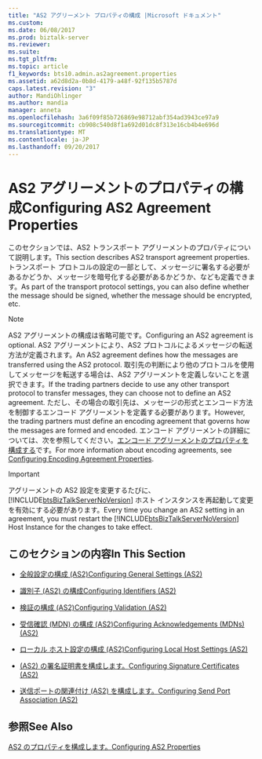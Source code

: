 ```yaml
---
title: "AS2 アグリーメント プロパティの構成 |Microsoft ドキュメント"
ms.custom: 
ms.date: 06/08/2017
ms.prod: biztalk-server
ms.reviewer: 
ms.suite: 
ms.tgt_pltfrm: 
ms.topic: article
f1_keywords: bts10.admin.as2agreement.properties
ms.assetid: a62d8d2a-0b8d-4179-a48f-92f135b5787d
caps.latest.revision: "3"
author: MandiOhlinger
ms.author: mandia
manager: anneta
ms.openlocfilehash: 3a6f09f85b726869e98712abf354ad3943ce97a9
ms.sourcegitcommit: cb908c540d8f1a692d01dc8f313e16cb4b4e696d
ms.translationtype: MT
ms.contentlocale: ja-JP
ms.lasthandoff: 09/20/2017
---
```

# <a name="configuring-as2-agreement-properties"></a><span data-ttu-id="74b72-102">AS2 アグリーメントのプロパティの構成</span><span class="sxs-lookup"><span data-stu-id="74b72-102">Configuring AS2 Agreement Properties</span></span>
<span data-ttu-id="74b72-103">このセクションでは、AS2 トランスポート アグリーメントのプロパティについて説明します。</span><span class="sxs-lookup"><span data-stu-id="74b72-103">This section describes AS2 transport agreement properties.</span></span> <span data-ttu-id="74b72-104">トランスポート プロトコルの設定の一部として、メッセージに署名する必要があるかどうか、メッセージを暗号化する必要があるかどうか、なども定義できます。</span><span class="sxs-lookup"><span data-stu-id="74b72-104">As part of the transport protocol settings, you can also define whether the message should be signed, whether the message should be encrypted, etc.</span></span>  
  
> [!NOTE]
>  <span data-ttu-id="74b72-105">AS2 アグリーメントの構成は省略可能です。</span><span class="sxs-lookup"><span data-stu-id="74b72-105">Configuring an AS2 agreement is optional.</span></span> <span data-ttu-id="74b72-106">AS2 アグリーメントにより、AS2 プロトコルによるメッセージの転送方法が定義されます。</span><span class="sxs-lookup"><span data-stu-id="74b72-106">An AS2 agreement defines how the messages are transferred using the AS2 protocol.</span></span> <span data-ttu-id="74b72-107">取引先の判断により他のプロトコルを使用してメッセージを転送する場合は、AS2 アグリーメントを定義しないことを選択できます。</span><span class="sxs-lookup"><span data-stu-id="74b72-107">If the trading partners decide to use any other transport protocol to transfer messages, they can choose not to define an AS2 agreement.</span></span> <span data-ttu-id="74b72-108">ただし、その場合の取引先は、メッセージの形式とエンコード方法を制御するエンコード アグリーメントを定義する必要があります。</span><span class="sxs-lookup"><span data-stu-id="74b72-108">However, the trading partners must define an encoding agreement that governs how the messages are formed and encoded.</span></span> <span data-ttu-id="74b72-109">エンコード アグリーメントの詳細については、次を参照してください。[エンコード アグリーメントのプロパティを構成する](../core/configuring-encoding-agreement-properties.md)です。</span><span class="sxs-lookup"><span data-stu-id="74b72-109">For more information about encoding agreements, see [Configuring Encoding Agreement Properties](../core/configuring-encoding-agreement-properties.md).</span></span>  
  
> [!IMPORTANT]
>  <span data-ttu-id="74b72-110">アグリーメントの AS2 設定を変更するたびに、[!INCLUDE[btsBizTalkServerNoVersion](../includes/btsbiztalkservernoversion-md.md)] ホスト インスタンスを再起動して変更を有効にする必要があります。</span><span class="sxs-lookup"><span data-stu-id="74b72-110">Every time you change an AS2 setting in an agreement, you must restart the [!INCLUDE[btsBizTalkServerNoVersion](../includes/btsbiztalkservernoversion-md.md)] Host Instance for the changes to take effect.</span></span>  
  
## <a name="in-this-section"></a><span data-ttu-id="74b72-111">このセクションの内容</span><span class="sxs-lookup"><span data-stu-id="74b72-111">In This Section</span></span>  
  
-   [<span data-ttu-id="74b72-112">全般設定の構成 (AS2)</span><span class="sxs-lookup"><span data-stu-id="74b72-112">Configuring General Settings (AS2)</span></span>](../core/configuring-general-settings-as2.md)  
  
-   [<span data-ttu-id="74b72-113">識別子 (AS2) の構成</span><span class="sxs-lookup"><span data-stu-id="74b72-113">Configuring Identifiers (AS2)</span></span>](../core/configuring-identifiers-as2.md)  
  
-   [<span data-ttu-id="74b72-114">検証の構成 (AS2)</span><span class="sxs-lookup"><span data-stu-id="74b72-114">Configuring Validation (AS2)</span></span>](../core/configuring-validation-as2.md)  
  
-   [<span data-ttu-id="74b72-115">受信確認 (MDN) の構成 (AS2)</span><span class="sxs-lookup"><span data-stu-id="74b72-115">Configuring Acknowledgements (MDNs) (AS2)</span></span>](../core/configuring-acknowledgements-mdns-as2.md)  
  
-   [<span data-ttu-id="74b72-116">ローカル ホスト設定の構成 (AS2)</span><span class="sxs-lookup"><span data-stu-id="74b72-116">Configuring Local Host Settings (AS2)</span></span>](../core/configuring-local-host-settings-as2.md)  
  
-   [<span data-ttu-id="74b72-117">(AS2) の署名証明書を構成します。</span><span class="sxs-lookup"><span data-stu-id="74b72-117">Configuring Signature Certificates (AS2)</span></span>](../core/configuring-signature-certificates-as2.md)  
  
-   [<span data-ttu-id="74b72-118">送信ポートの関連付け (AS2) を構成します。</span><span class="sxs-lookup"><span data-stu-id="74b72-118">Configuring Send Port Association (AS2)</span></span>](../core/configuring-send-port-association-as2.md)  
  
## <a name="see-also"></a><span data-ttu-id="74b72-119">参照</span><span class="sxs-lookup"><span data-stu-id="74b72-119">See Also</span></span>  
 [<span data-ttu-id="74b72-120">AS2 のプロパティを構成します。</span><span class="sxs-lookup"><span data-stu-id="74b72-120">Configuring AS2 Properties</span></span>](../core/configuring-as2-properties.md)